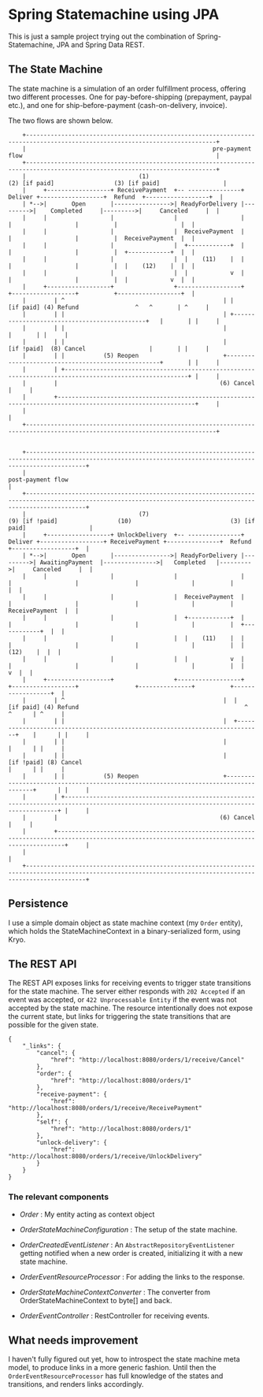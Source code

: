 # Spring Statemachine using JPA

This is just a sample project trying out the combination of Spring-Statemachine,
JPA and Spring Data REST.

## The State Machine

The state machine is a simulation of an order fulfillment process, offering two different processes. One for pay-before-shipping
(prepayment, paypal etc.), and one for ship-before-payment (cash-on-delivery, invoice).

The two flows are shown below.

```
    +----------------------------------------------------------------------------------------------------------------------------+
    |                                                     pre-payment flow                                                       |
    +----------------------------------------------------------------------------------------------------------------------------+
    |                                (1)                            (2) [if paid]                 (3) [if paid]                  |
    |     +------------------+ ReceivePayment  +-- ---------------+  Deliver +------------------+  Refund  +------------------+  |
    | *-->|       Open       |---------------->| ReadyForDelivery |--------->|    Completed     |--------->|     Canceled     |  |
    |     |                  |                 |                  |          |                  |          |                  |  |
    |     |                  |                 |  ReceivePayment  |          |                  |          |  ReceivePayment  |  |
    |     |                  |                 |  +------------+  |          |                  |          |  +------------+  |  |
    |     |                  |                 |  |    (11)    |  |          |                  |          |  |    (12)    |  |  |
    |     |                  |                 |  |            v  |          |                  |          |  |            v  |  |
    |     +------------------+                 +------------------+          +------------------+          +------------------+  |
    |        | ^                                             | |         [if paid] (4) Refund                ^   ^       | ^     |
    |        | |                                             | +---------------------------------------------+   |       | |     |
    |        | |                                             |                                                   |       | |     |
    |        | |                                             |           [if !paid]  (8) Cancel                  |       | |     |
    |        | |           (5) Reopen                        +---------------------------------------------------+       | |     |
    |        | +---------------------------------------------------------------------------------------------------------+ |     |
    |        |                                              (6) Cancel                                                     |     |
    |        +-------------------------------------------------------------------------------------------------------------+     |
    |                                                                                                                            |
    +----------------------------------------------------------------------------------------------------------------------------+


    +-------------------------------------------------------------------------------------------------------------------------------------------------------------+
    |                                                                     post-payment flow                                                                       |
    +-------------------------------------------------------------------------------------------------------------------------------------------------------------+
    |                                (7)                            (9) [if !paid]                 (10)                            (3) [if paid]                  |
    |     +------------------+ UnlockDelivery  +-- ---------------+  Deliver +------------------+ ReceivePayment +---------------+  Refund  +------------------+  |
    | *-->|       Open       |---------------->| ReadyForDelivery |--------->| AwaitingPayment  |--------------->|   Completed   |--------->|     Canceled     |  |
    |     |                  |                 |                  |          |                  |                |               |          |                  |  |
    |     |                  |                 |  ReceivePayment  |          |                  |                |               |          |  ReceivePayment  |  |
    |     |                  |                 |  +------------+  |          |                  |                |               |          |  +------------+  |  |
    |     |                  |                 |  |    (11)    |  |          |                  |                |               |          |  |    (12)    |  |  |
    |     |                  |                 |  |            v  |          |                  |                |               |          |  |            v  |  |
    |     +------------------+                 +------------------+          +------------------+                +---------------+          +------------------+  |
    |        | ^                                             |  |          [if paid] (4) Refund                                               ^    ^      | ^     |
    |        | |                                             |  +-----------------------------------------------------------------------------+    |      | |     |
    |        | |                                             |                                                                                     |      | |     |
    |        | |                                             |             [if !paid] (8) Cancel                                                   |      | |     |
    |        | |           (5) Reopen                        +-------------------------------------------------------------------------------------+      | |     |
    |        | +------------------------------------------------------------------------------------------------------------------------------------------+ |     |
    |        |                                              (6) Cancel                                                                                      |     |
    |        +----------------------------------------------------------------------------------------------------------------------------------------------+     |
    |                                                                                                                                                             |
    +-------------------------------------------------------------------------------------------------------------------------------------------------------------+
```

## Persistence

I use a simple domain object as state machine context (my `Order` entity), which holds
the StateMachineContext in a binary-serialized form, using Kryo.


## The REST API

The REST API exposes links for receiving events to trigger state transitions for
the state machine. The server either responds with `202 Accepted` if an event was accepted,
or `422 Unprocessable Entity` if the event was not accepted by the state machine.
The resource intentionally does not expose the current state, but links for triggering
the state transitions that are possible for the given state.


```
{
    "_links": {
        "cancel": {
            "href": "http://localhost:8080/orders/1/receive/Cancel"
        }, 
        "order": {
            "href": "http://localhost:8080/orders/1"
        }, 
        "receive-payment": {
            "href": "http://localhost:8080/orders/1/receive/ReceivePayment"
        }, 
        "self": {
            "href": "http://localhost:8080/orders/1"
        }, 
        "unlock-delivery": {
            "href": "http://localhost:8080/orders/1/receive/UnlockDelivery"
        }
    }
}
```

### The relevant components

- *Order* : My entity acting as context object

- *OrderStateMachineConfiguration* : The setup of the state machine.

- *OrderCreatedEventListener* : An `AbstractRepositoryEventListener` getting notified
when a new order is created, initializing it with a new state machine.

- *OrderEventResourceProcessor* : For adding the links to the response.

- *OrderStateMachineContextConverter* : The converter from OrderStateMachineContext to byte[] and back.

- *OrderEventController* : RestController for receiving events.

## What needs improvement

I haven't fully figured out yet, how to introspect the state machine meta model,
to produce links in a more generic fashion. Until then the `OrderEventResourceProcessor`
has full knowledge of the states and transitions, and renders links accordingly.
